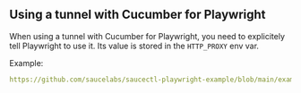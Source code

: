 ## Using a tunnel with Cucumber for Playwright

When using a tunnel with Cucumber for Playwright, you need to explicitely tell Playwright to use it.
Its value is stored in the `HTTP_PROXY` env var.

Example:
```yaml reference
https://github.com/saucelabs/saucectl-playwright-example/blob/main/examples/cucumber/features/support/steps.js#L5-L17
```